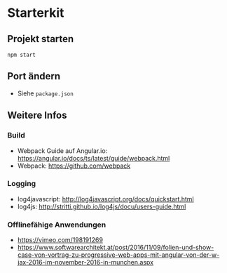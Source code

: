 # Starterkit

## Projekt starten

```
npm start
```

## Port ändern

- Siehe  ``package.json``

## Weitere Infos

### Build

- Webpack Guide auf Angular.io: https://angular.io/docs/ts/latest/guide/webpack.html
- Webpack: https://github.com/webpack

### Logging

- log4javascript: http://log4javascript.org/docs/quickstart.html
- log4js: http://stritti.github.io/log4js/docu/users-guide.html

### Offlinefähige Anwendungen

- https://vimeo.com/198191269
- https://www.softwarearchitekt.at/post/2016/11/09/folien-und-show-case-von-vortrag-zu-progressive-web-apps-mit-angular-von-der-w-jax-2016-im-november-2016-in-munchen.aspx

